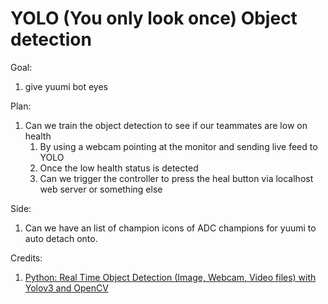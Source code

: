 # YOLO (You only look once) Object detection

Goal:
1. give yuumi bot eyes

Plan:
1. Can we train the object detection to see if our teammates are low on health
   1. By using a webcam pointing at the monitor and sending live feed to YOLO
   2. Once the low health status is detected
   3. Can we trigger the controller to press the heal button via localhost web server or something else

Side:
1. Can we have an list of champion icons of ADC champions for yuumi to auto detach onto. 

Credits:
1. [Python: Real Time Object Detection (Image, Webcam, Video files) with Yolov3 and OpenCV
](https://www.youtube.com/watch?v=1LCb1PVqzeY)